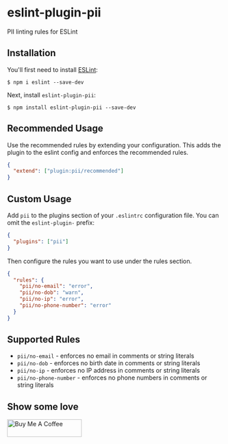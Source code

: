 # eslint-plugin-pii

PII linting rules for ESLint

## Installation

You'll first need to install [ESLint](http://eslint.org):

```
$ npm i eslint --save-dev
```

Next, install `eslint-plugin-pii`:

```
$ npm install eslint-plugin-pii --save-dev
```

## Recommended Usage

Use the recommended rules by extending your configuration. This adds the plugin to the eslint config and enforces the recommended rules.

```json
{
  "extend": ["plugin:pii/recommended"]
}
```

## Custom Usage

Add `pii` to the plugins section of your `.eslintrc` configuration file. You can omit the `eslint-plugin-` prefix:

```json
{
  "plugins": ["pii"]
}
```

Then configure the rules you want to use under the rules section.

```json
{
  "rules": {
    "pii/no-email": "error",
    "pii/no-dob": "warn",
    "pii/no-ip": "error",
    "pii/no-phone-number": "error"
  }
}
```

## Supported Rules

- `pii/no-email` - enforces no email in comments or string literals
- `pii/no-dob` - enforces no birth date in comments or string literals
- `pii/no-ip` - enforces no IP address in comments or string literals
- `pii/no-phone-number` - enforces no phone numbers in comments or string literals

## Show some love

<a href="https://www.buymeacoffee.com/shivamdhruva" target="_blank"><img src="https://cdn.buymeacoffee.com/buttons/default-orange.png" alt="Buy Me A Coffee" height="41" width="174"></a>

